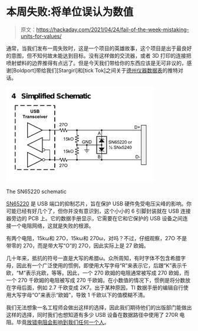 # 本周失败:将单位误认为数值

> 原文：<https://hackaday.com/2021/04/24/fail-of-the-week-mistaking-units-for-values/>

通常，当我们发布一周失败时，这是一个项目的英雄故事，这个项目是出于最良好的意图，但不知何故未能达到目标。没有这样做的交流器，或者 3D 打印的连接把喷射塑料的边界推得有点远了。但是今天我们带给你的东西应该是无可非议的，感谢[Boldport]带给我们[Stargirl]和[tick Tok]之间关于[德州仪器数据表](https://www.ti.com/lit/ds/symlink/sn65220.pdf)的推特对话。

![The SN65220 schematic](img/00f90a5854ac9aeda750425d7b4d665d.png)

The SN65220 schematic

[SN65220](https://www.ti.com/product/SN65220) 是 USB 端口的抑制芯片，旨在保护 USB 硬件免受电压尖峰的影响。你可能已经有好几个了，但你并没有意识到，这个小小的 6 引脚封装就在 USB 连接器旁边的 PCB 上。它的数据手册显示，它需要在它和它保护的 USB 设备之间连接一个电阻网络，这就是失败的根源。

有两个电阻，15kω和 27O，15kω和 270ω，对吗？不过，仔细观察，27O 不是带零的 270，而是带大写“O”的 27O，因此实际上是 27 欧姆。

几十年来，抵抗的符号一直是大写的希腊ω。众所周知，有时字体不包含希腊字母，因此有一个广泛使用的惯例，即使用大写字母“R”来表示它，后跟“K”表示千欧，“M”表示兆欧，等等。因此，一个 270 欧姆的电阻通常被写成 270 欧姆，而一个 270 千欧姆的电阻被写成 270 千欧姆。在小数值的情况下，惯例是将分数放在字母后面，例如 2.7 千欧变成 2K7。出于某种原因，TI 数据手册的编辑自行使用大写字母“O”来表示“欧姆”，导致 1 千欧以下的值模糊不清。

我们无法想象一名工程师会做出这样的选择，因此我们期待他们的出版部门能做出这样的选择，同时我们也想知道有多少 USB 设备在数据路径中使用了 270R 电阻。毕竟[放错电阻会影响到我们任何一个人](https://hackaday.com/2016/04/25/fail-of-the-week-dont-tie-those-serial-lines-high/)。